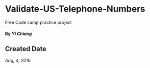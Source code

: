 # Validate-US-Telephone-Numbers
Free Code camp practice project


#### By _**Yi Chiang**_

## Created Date

_Aug, 4, 2016_
